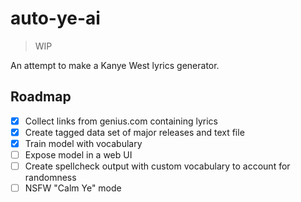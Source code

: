 # auto-ye-ai

> WIP

An attempt to make a Kanye West lyrics generator.

## Roadmap
- [x] Collect links from genius.com containing lyrics
- [x] Create tagged data set of major releases and text file
- [x] Train model with vocabulary
- [ ] Expose model in a web UI
- [ ] Create spellcheck output with custom vocabulary to account for randomness
- [ ] NSFW "Calm Ye" mode
